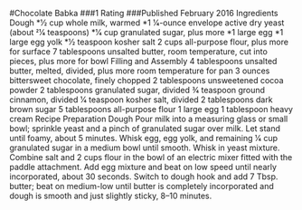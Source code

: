 #Chocolate Babka
###1 Rating
###Published February 2016
Ingredients Dough
*1⁄2 cup whole milk, warmed
*1 1⁄4-ounce envelope active dry yeast (about 21⁄4 teaspoons)
*1⁄4 cup granulated sugar, plus more
*1 large egg
*1 large egg yolk
*1⁄2 teaspoon kosher salt
2 cups all-purpose flour, plus more for surface
7 tablespoons unsalted butter, room temperature, cut into pieces, plus more for bowl
Filling and Assembly
4 tablespoons unsalted butter, melted, divided, plus more room temperature for pan 3 ounces bittersweet chocolate, finely chopped
2 tablespoons unsweetened cocoa powder
2 tablespoons granulated sugar, divided
3⁄4 teaspoon ground cinnamon, divided 1⁄4 teaspoon kosher salt, divided
2 tablespoons dark brown sugar
5 tablespoons all-purpose flour
1 large egg
1 tablespoon heavy cream
Recipe Preparation
Dough
Pour milk into a measuring glass or small bowl; sprinkle yeast and a pinch of granulated sugar over milk. Let stand until foamy, about 5 minutes.
Whisk egg, egg yolk, and remaining 1⁄4 cup granulated sugar in a medium bowl until smooth. Whisk in yeast mixture.
Combine salt and 2 cups flour in the bowl of an electric mixer fitted with the paddle attachment. Add egg mixture and beat on low speed until nearly incorporated, about 30 seconds. Switch to dough hook and add 7 Tbsp. butter; beat on medium-low until butter is completely incorporated and dough is smooth and just slightly sticky, 8–10 minutes.
